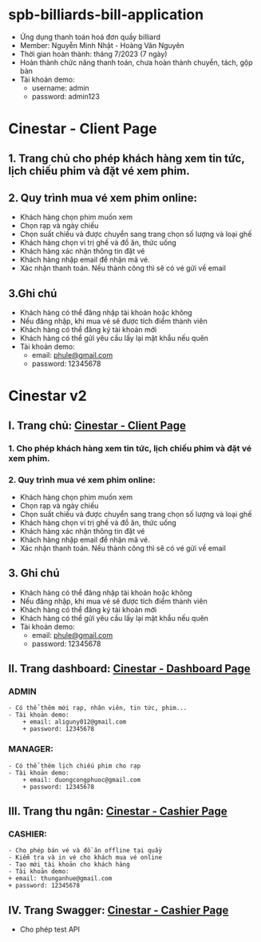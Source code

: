 # spb-billiards-bill-application
- Ứng dụng thanh toán hoá đơn quầy billiard
- Member: Nguyễn Minh Nhật - Hoàng Văn Nguyên
- Thời gian hoàn thành: tháng 7/2023 (7 ngày)
- Hoàn thành chức năng thanh toán, chưa hoàn thành chuyển, tách, gộp bàn
- Tài khoản demo:
  + username: admin
  + password: admin123
 
# Cinestar - Client Page

## 1. Trang chủ cho phép khách hàng xem tin tức, lịch chiếu phim và đặt vé xem phim.

## 2. Quy trình mua vé xem phim online:

- Khách hàng chọn phim muốn xem
- Chọn rạp và ngày chiếu
- Chọn suất chiếu và được chuyển sang trang chọn số lượng và loại ghế
- Khách hàng chọn ví trị ghế và đồ ăn, thức uống
- Khách hàng xác nhận thông tin đặt vé
- Khách hàng nhập email để nhận mã vé.
- Xác nhận thanh toán. Nếu thành công thì sẽ có vé gửi về email

## 3.Ghi chú

- Khách hàng có thể đăng nhập tài khoản hoặc không
- Nếu đăng nhập, khi mua vé sẽ được tích điểm thành viên
- Khách hàng có thể đăng ký tài khoản mới
- Khách hàng có thể gửi yêu cầu lấy lại mật khẩu nếu quên
- Tài khoản demo: 
    + email: phule@gmail.com
    + password: 12345678

# Cinestar v2

## I. Trang chủ: [Cinestar - Client Page](https://cinestar.onedev.top/)

### 1. Cho phép khách hàng xem tin tức, lịch chiếu phim và đặt vé xem phim.

### 2. Quy trình mua vé xem phim online:

- Khách hàng chọn phim muốn xem
- Chọn rạp và ngày chiếu
- Chọn suất chiếu và được chuyển sang trang chọn số lượng và loại ghế
- Khách hàng chọn ví trị ghế và đồ ăn, thức uống
- Khách hàng xác nhận thông tin đặt vé
- Khách hàng nhập email để nhận mã vé.
- Xác nhận thanh toán. Nếu thành công thì sẽ có vé gửi về email

## 3. Ghi chú

- Khách hàng có thể đăng nhập tài khoản hoặc không
- Nếu đăng nhập, khi mua vé sẽ được tích điểm thành viên
- Khách hàng có thể đăng ký tài khoản mới
- Khách hàng có thể gửi yêu cầu lấy lại mật khẩu nếu quên
- Tài khoản demo: 
    + email: phule@gmail.com
    + password: 12345678

## II. Trang dashboard: [Cinestar - Dashboard Page](https://cinestar.onedev.top/cp/)

### ADMIN

    - Có thể thêm mới rạp, nhân viên, tin tức, phim...
    - Tài khoản demo:
        + email: aliguny012@gmail.com
        + password: 12345678

### MANAGER: 

    - Có thể thêm lịch chiếu phim cho rạp
    - Tài khoản demo:
        + email: duongcongphuoc@gmail.com
        + password: 12345678


## III. Trang thu ngân: [Cinestar - Cashier Page](https://cinestar.onedev.top/cp/cashier)
### CASHIER: 

    - Cho phép bán vé và đồ ăn offline tại quầy
    - Kiểm tra và in vé cho khách mua vé online
    - Tạo mới tài khoản cho khách hàng
    - Tài khoản demo:
    + email: thunganhue@gmail.com
    + password: 12345678

## IV. Trang Swagger: [Cinestar - Cashier Page](https://cinestar.onedev.top/swagger-ui/)

- Cho phép test API






